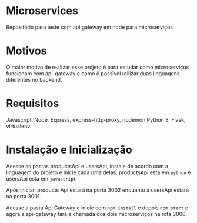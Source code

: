 # Microservices
Repositório para teste com api gateway em node para microserviços

# Motivos
O maior motivo de realizar esse projeto é para estudar como microserviços funcionam com api-gateway e como ẽ possĩvel utilizar duas linguagens diferentes no backend.

# Requisitos
Javascript: Node, Express, express-http-proxy, nodemon
Python 3, Flask, virtualenv

# Instalação e Inicialização
Acesse as pastas productsApi e usersApi, instale de acordo com a linguagem do projeto e inicie cada uma delas.
productsApi está em `python` e usersApi está em `javascript`

Após iniciar, products Api estará na porta 3002 enquanto a usersApi estará na porta 3001.

Acesse a pasta Api Gateway e inicie com `npm install` e depois `npm start` e agora a api-gateway fará a chamada dos dois microserviços na rota 3000.
